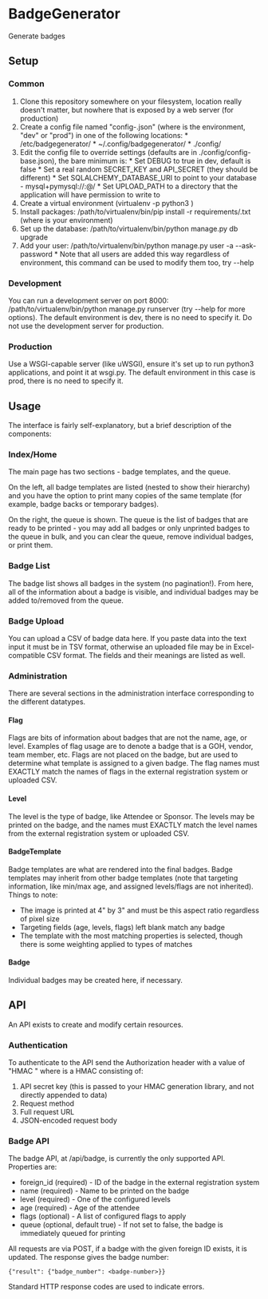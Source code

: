 # BadgeGenerator

Generate badges

## Setup

### Common

  1. Clone this repository somewhere on your filesystem, location really doesn't matter, but nowhere that is exposed by a web server (for production)
  2. Create a config file named "config-<env>.json" (where <env> is the environment, "dev" or "prod") in one of the following locations:
    * /etc/badgegenerator/
    * ~/.config/badgegenerator/
    * ./config/
  3. Edit the config file to override settings (defaults are in ./config/config-base.json), the bare minimum is:
    * Set DEBUG to true in dev, default is false
    * Set a real random SECRET_KEY and API_SECRET (they should be different)
    * Set SQLALCHEMY_DATABASE_URI to point to your database - mysql+pymysql://<username>:<password>@<hostname>/<dbname>
    * Set UPLOAD_PATH to a directory that the application will have permission to write to
  4. Create a virtual environment (virtualenv -p python3 <location>)
  5. Install packages: /path/to/virtualenv/bin/pip install -r requirements/<env>.txt (where <env> is your environment)
  6. Set up the database: /path/to/virtualenv/bin/python manage.py db upgrade
  7. Add your user: /path/to/virtualenv/bin/python manage.py user -a <username> --ask-password
    * Note that all users are added this way regardless of environment, this command can be used to modify them too, try --help

### Development

You can run a development server on port 8000: /path/to/virtualenv/bin/python manage.py runserver (try --help for more options).
The default environment is dev, there is no need to specify it.  Do not use the development server for production.

### Production

Use a WSGI-capable server (like uWSGI), ensure it's set up to run python3 applications, and point it at wsgi.py.  The default
environment in this case is prod, there is no need to specify it.

## Usage

The interface is fairly self-explanatory, but a brief description of the components:

### Index/Home

The main page has two sections - badge templates, and the queue.

On the left, all badge templates are listed (nested to show their hierarchy) and you have the option to print many copies
of the same template (for example, badge backs or temporary badges).

On the right, the queue is shown.  The queue is the list of badges that are ready to be printed - you may add all badges
or only unprinted badges to the queue in bulk, and you can clear the queue, remove individual badges, or print them.

### Badge List

The badge list shows all badges in the system (no pagination!).  From here, all of the information about a badge is visible,
and individual badges may be added to/removed from the queue.

### Badge Upload

You can upload a CSV of badge data here.  If you paste data into the text input it must be in TSV format, otherwise an uploaded
file may be in Excel-compatible CSV format.  The fields and their meanings are listed as well.

### Administration

There are several sections in the administration interface corresponding to the different datatypes.

#### Flag

Flags are bits of information about badges that are not the name, age, or level.  Examples of flag usage are to denote a
badge that is a GOH, vendor, team member, etc.  Flags are not placed on the badge, but are used to determine what template
is assigned to a given badge.  The flag names must EXACTLY match the names of flags in the external registration system or
uploaded CSV.

#### Level

The level is the type of badge, like Attendee or Sponsor.  The levels may be printed on the badge, and the names must
EXACTLY match the level names from the external registration system or uploaded CSV.

#### BadgeTemplate

Badge templates are what are rendered into the final badges.  Badge templates may inherit from other badge templates (note
that targeting information, like min/max age, and assigned levels/flags are not inherited).  Things to note:

  * The image is printed at 4" by 3" and must be this aspect ratio regardless of pixel size
  * Targeting fields (age, levels, flags) left blank match any badge
  * The template with the most matching properties is selected, though there is some weighting applied to types of matches

#### Badge

Individual badges may be created here, if necessary.

## API

An API exists to create and modify certain resources.

### Authentication

To authenticate to the API send the Authorization header with a value of "HMAC <hmac>" where <hmac> is a HMAC consisting of:

  1. API secret key (this is passed to your HMAC generation library, and not directly appended to data)
  2. Request method
  3. Full request URL
  4. JSON-encoded request body

### Badge API

The badge API, at /api/badge, is currently the only supported API.  Properties are:

  * foreign_id (required) - ID of the badge in the external registration system
  * name (required) - Name to be printed on the badge
  * level (required) - One of the configured levels
  * age (required) - Age of the attendee
  * flags (optional) - A list of configured flags to apply
  * queue (optional, default true) - If not set to false, the badge is immediately queued for printing

All requests are via POST, if a badge with the given foreign ID exists, it is updated.  The response gives the badge number:

    {"result": {"badge_number": <badge-number>}}

Standard HTTP response codes are used to indicate errors.
